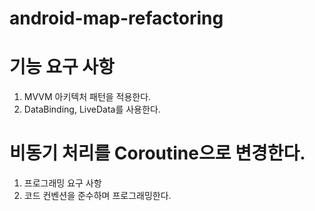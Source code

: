 # android-map-refactoring
# 기능 요구 사항
1. MVVM 아키텍처 패턴을 적용한다.
2. DataBinding, LiveData를 사용한다.
# 비동기 처리를 Coroutine으로 변경한다.
1. 프로그래밍 요구 사항
2. 코드 컨벤션을 준수하며 프로그래밍한다.